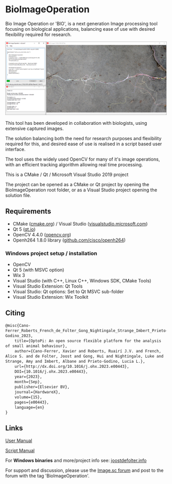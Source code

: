 # BioImageOperation

Bio Image Operation or 'BIO', is a next generation Image processing tool focusing on biological applications, balancing ease of use with desired flexibility required for research.

![BIO screenshot](bio.png)

This tool has been developed in collaboration with biologists, using extensive captured images.

The solution balancing both the need for research purposes and flexibility required for this, and desired ease of use is realised in a script based user interface.

The tool uses the widely used OpenCV for many of it's image operations, with an efficient tracking algorithm allowing real time processing.

This is a CMake / Qt / Microsoft Visual Studio 2019 project

The project can be opened as a CMake or Qt project by opening the BioImageOperation root folder, or as a Visual Studio project opening the solution file.

## Requirements
- CMake ([cmake.org](https://cmake.org/)) / Visual Studio ([visualstudio.microsoft.com](https://visualstudio.microsoft.com/))
- Qt 5 ([qt.io](https://www.qt.io))
- OpenCV 4.4.0 ([opencv.org](https://opencv.org))
- Openh264 1.8.0 library ([github.com/cisco/openh264](https://github.com/cisco/openh264))

### Windows project setup / installation
- OpenCV
- Qt 5 (with MSVC option)
- Wix 3
- Visual Studio (with C++, Linux C++, Windows SDK, CMake Tools)
- Visual Studio Extension: Qt Tools
- Visual Studio: Qt options: Set to Qt MSVC sub-folder
- Visual Studio Extension: Wix Toolkit

## Citing

```
@misc{Cano-Ferrer_Roberts_French_de_Folter_Gong_Nightingale_Strange_Imbert_Prieto-Godino_2023,
	title={OptoPi: An open source flexible platform for the analysis of small animal behaviour},
	author={Cano-Ferrer, Xavier and Roberts, Ruairí J.V. and French, Alice S. and de Folter, Joost and Gong, Hui and Nightingale, Luke and Strange, Amy and Imbert, Albane and Prieto-Godino, Lucia L.},
	url={http://dx.doi.org/10.1016/j.ohx.2023.e00443},
	DOI={10.1016/j.ohx.2023.e00443},
	year={2023},
	month={Sep},
	publisher={Elsevier BV},
	journal={HardwareX},
	volume={15},
	pages={e00443},
	language={en}
}
```

## Links

[User Manual](BioImageOperation%20manual.md)

[Script Manual](BioImageOperation%20script.md)

For **Windows binaries** and more/project info see: [joostdefolter.info](http://joostdefolter.info/bio-research)

For support and discussion, please use the [Image.sc forum](https://forum.image.sc) and post to the forum with the tag 'BioImageOperation'.
